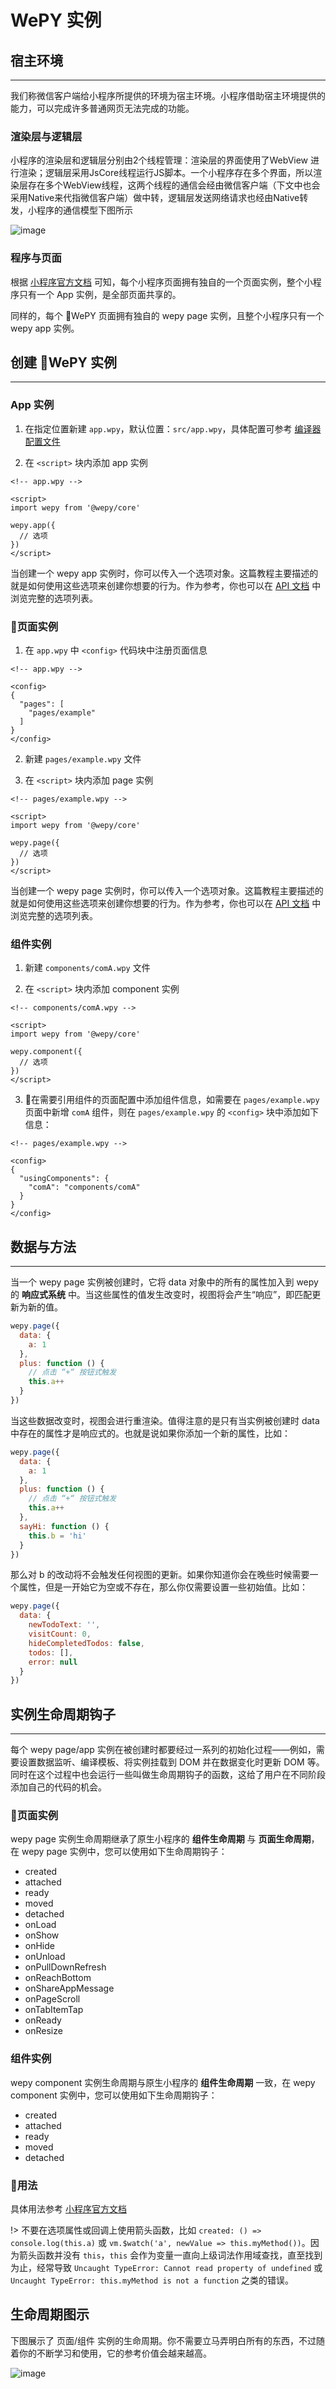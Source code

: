 # WePY 实例

## 宿主环境

---

我们称微信客户端给小程序所提供的环境为宿主环境。小程序借助宿主环境提供的能力，可以完成许多普通网页无法完成的功能。


### 渲染层与逻辑层

小程序的渲染层和逻辑层分别由2个线程管理：渲染层的界面使用了WebView 进行渲染；逻辑层采用JsCore线程运行JS脚本。一个小程序存在多个界面，所以渲染层存在多个WebView线程，这两个线程的通信会经由微信客户端（下文中也会采用Native来代指微信客户端）做中转，逻辑层发送网络请求也经由Native转发，小程序的通信模型下图所示

![image](https://developers.weixin.qq.com/miniprogram/dev/image/quickstart/basic/4-1.png?t=19051421)

### 程序与页面

根据 [小程序官方文档](https://developers.weixin.qq.com/miniprogram/dev/quickstart/basic/framework.html) 可知，每个小程序页面拥有独自的一个页面实例，整个小程序只有一个 App 实例，是全部页面共享的。

同样的，每个 WePY 页面拥有独自的 wepy page 实例，且整个小程序只有一个 wepy app 实例。

## 创建 WePY 实例

---

### App 实例

1. 在指定位置新建 ```app.wpy```，默认位置：```src/app.wpy```，具体配置可参考 [编译器配置文件](cli/config.md)

2. 在 ```<script>``` 块内添加 app 实例

```vue
<!-- app.wpy -->

<script>
import wepy from '@wepy/core'

wepy.app({
  // 选项
})
</script>
```

当创建一个 wepy app 实例时，你可以传入一个选项对象。这篇教程主要描述的就是如何使用这些选项来创建你想要的行为。作为参考，你也可以在 [API 文档](api/index.md) 中浏览完整的选项列表。

### 页面实例

1. 在 ```app.wpy``` 中 ```<config>``` 代码块中注册页面信息

```vue
<!-- app.wpy -->

<config>
{
  "pages": [
    "pages/example"
  ]
}
</config>
```

2. 新建 ```pages/example.wpy``` 文件

3. 在 ```<script>``` 块内添加 page 实例


```vue
<!-- pages/example.wpy -->

<script>
import wepy from '@wepy/core'

wepy.page({
  // 选项
})
</script>
```

当创建一个 wepy page 实例时，你可以传入一个选项对象。这篇教程主要描述的就是如何使用这些选项来创建你想要的行为。作为参考，你也可以在 [API 文档](api/index.md) 中浏览完整的选项列表。

### 组件实例

1. 新建 ```components/comA.wpy``` 文件

2. 在 ```<script>``` 块内添加 component 实例

```vue
<!-- components/comA.wpy -->

<script>
import wepy from '@wepy/core'

wepy.component({
  // 选项
})
</script>
```

3. 在需要引用组件的页面配置中添加组件信息，如需要在 ```pages/example.wpy``` 页面中新增 ```comA``` 组件，则在 ```pages/example.wpy``` 的 ```<config>``` 块中添加如下信息：

```vue
<!-- pages/example.wpy -->

<config>
{
  "usingComponents": {
    "comA": "components/comA"
  }
}
</config>
```



## 数据与方法

---

当一个 wepy page 实例被创建时，它将 data 对象中的所有的属性加入到 wepy 的 **响应式系统** 中。当这些属性的值发生改变时，视图将会产生“响应”，即匹配更新为新的值。

```javascript
wepy.page({
  data: {
    a: 1
  },
  plus: function () {
    // 点击 “+“ 按钮式触发
    this.a++
  }
})
```

当这些数据改变时，视图会进行重渲染。值得注意的是只有当实例被创建时 data 中存在的属性才是响应式的。也就是说如果你添加一个新的属性，比如：

```javascript
wepy.page({
  data: {
    a: 1
  },
  plus: function () {
    // 点击 “+“ 按钮式触发
    this.a++
  },
  sayHi: function () {
    this.b = 'hi'
  }
})
```

那么对 b 的改动将不会触发任何视图的更新。如果你知道你会在晚些时候需要一个属性，但是一开始它为空或不存在，那么你仅需要设置一些初始值。比如：

```javascript
wepy.page({
  data: {
    newTodoText: '',
    visitCount: 0,
    hideCompletedTodos: false,
    todos: [],
    error: null
  }
})
```

## 实例生命周期钩子

---

每个 wepy page/app 实例在被创建时都要经过一系列的初始化过程——例如，需要设置数据监听、编译模板、将实例挂载到 DOM 并在数据变化时更新 DOM 等。同时在这个过程中也会运行一些叫做生命周期钩子的函数，这给了用户在不同阶段添加自己的代码的机会。


### 页面实例

wepy page 实例生命周期继承了原生小程序的 **组件生命周期** 与 **页面生命周期**，在 wepy page 实例中，您可以使用如下生命周期钩子：

- created
- attached
- ready
- moved
- detached
- onLoad
- onShow
- onHide
- onUnload
- onPullDownRefresh
- onReachBottom
- onShareAppMessage
- onPageScroll
- onTabItemTap
- onReady
- onResize

### 组件实例

wepy component 实例生命周期与原生小程序的 **组件生命周期** 一致，在 wepy component 实例中，您可以使用如下生命周期钩子：

- created
- attached
- ready
- moved
- detached

### 用法

具体用法参考 [小程序官方文档](https://developers.weixin.qq.com/miniprogram/dev/reference/api/Page.html)

!> 不要在选项属性或回调上使用箭头函数，比如 ```created: () => console.log(this.a)``` 或 ```vm.$watch('a', newValue => this.myMethod())```。因为箭头函数并没有 ```this```，```this``` 会作为变量一直向上级词法作用域查找，直至找到为止，经常导致 ```Uncaught TypeError: Cannot read property of undefined``` 或 ```Uncaught TypeError: this.myMethod is not a function``` 之类的错误。

## 生命周期图示

下图展示了 页面/组件 实例的生命周期。你不需要立马弄明白所有的东西，不过随着你的不断学习和使用，它的参考价值会越来越高。

![image](https://user-images.githubusercontent.com/16918885/46550005-5520cd80-c906-11e8-83f0-5876f1179c2f.png)


